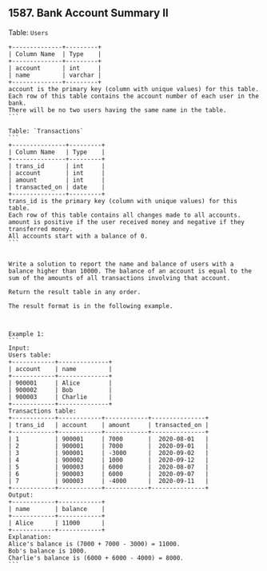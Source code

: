 ## 1587. Bank Account Summary II

Table: `Users`

````
+--------------+---------+
| Column Name  | Type    |
+--------------+---------+
| account      | int     |
| name         | varchar |
+--------------+---------+
account is the primary key (column with unique values) for this table.
Each row of this table contains the account number of each user in the bank.
There will be no two users having the same name in the table.
```

Table: `Transactions`
```
+---------------+---------+
| Column Name   | Type    |
+---------------+---------+
| trans_id      | int     |
| account       | int     |
| amount        | int     |
| transacted_on | date    |
+---------------+---------+
trans_id is the primary key (column with unique values) for this table.
Each row of this table contains all changes made to all accounts.
amount is positive if the user received money and negative if they transferred money.
All accounts start with a balance of 0.
```


Write a solution to report the name and balance of users with a balance higher than 10000. The balance of an account is equal to the sum of the amounts of all transactions involving that account.

Return the result table in any order.

The result format is in the following example.



Example 1:
```
Input:
Users table:
+------------+--------------+
| account    | name         |
+------------+--------------+
| 900001     | Alice        |
| 900002     | Bob          |
| 900003     | Charlie      |
+------------+--------------+
Transactions table:
+------------+------------+------------+---------------+
| trans_id   | account    | amount     | transacted_on |
+------------+------------+------------+---------------+
| 1          | 900001     | 7000       |  2020-08-01   |
| 2          | 900001     | 7000       |  2020-09-01   |
| 3          | 900001     | -3000      |  2020-09-02   |
| 4          | 900002     | 1000       |  2020-09-12   |
| 5          | 900003     | 6000       |  2020-08-07   |
| 6          | 900003     | 6000       |  2020-09-07   |
| 7          | 900003     | -4000      |  2020-09-11   |
+------------+------------+------------+---------------+
Output:
+------------+------------+
| name       | balance    |
+------------+------------+
| Alice      | 11000      |
+------------+------------+
Explanation:
Alice's balance is (7000 + 7000 - 3000) = 11000.
Bob's balance is 1000.
Charlie's balance is (6000 + 6000 - 4000) = 8000.
```
````
